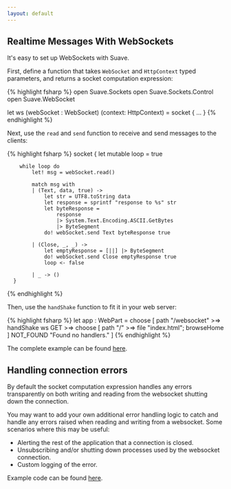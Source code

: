 ```yaml
---
layout: default
---
```


Realtime Messages With WebSockets
---------------------------------

It's easy to set up WebSockets with Suave.

First, define a function that takes `WebSocket` and `HttpContext` typed parameters, and returns a socket computation expression:

{% highlight fsharp %}
open Suave.Sockets
open Suave.Sockets.Control
open Suave.WebSocket

let ws (webSocket : WebSocket) (context: HttpContext) =
    socket {
      ...
    }
{% endhighlight %}

Next, use the `read` and `send` function to receive and send messages to the clients:

{% highlight fsharp %}
    socket {
        let mutable loop = true

        while loop do
            let! msg = webSocket.read()

            match msg with
            | (Text, data, true) ->
                let str = UTF8.toString data
                let response = sprintf "response to %s" str
                let byteResponse =
                    response
                    |> System.Text.Encoding.ASCII.GetBytes
                    |> ByteSegment
                do! webSocket.send Text byteResponse true

            | (Close, _, _) ->
                let emptyResponse = [||] |> ByteSegment
                do! webSocket.send Close emptyResponse true
                loop <- false

            | _ -> ()
      }
{% endhighlight %}

Then, use the `handShake` function to fit it in your web server:

{% highlight fsharp %}
let app : WebPart =
    choose [
      path "/websocket" >=> handShake ws
      GET >=> choose [ path "/" >=> file "index.html"; browseHome ]
      NOT_FOUND "Found no handlers." ]
{% endhighlight %}

The complete example can be found [here](https://github.com/SuaveIO/suave/tree/master/examples/WebSocket).

Handling connection errors
---------------------------------

By default the socket computation expression handles any errors transparently on both writing and reading from the websocket shutting down the connection.

You may want to add your own additional error handling logic to catch and handle any errors raised when reading and writing from a websocket. Some scenarios where this may be useful:

- Alerting the rest of the application that a connection is closed.
- Unsubscribing and/or shutting down processes used by the websocket connection.
- Custom logging of the error.

Example code can be found [here](https://github.com/SuaveIO/suave/tree/master/examples/WebSocket).